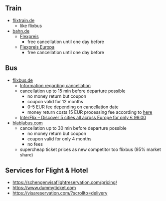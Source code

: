 ## Train
- [flixtrain.de](www.flixtrain.de)
  - like flixbus
- [bahn.de](www.bahn.de)
  - [Flexpreis](https://www.bahn.de/p/view/angebot/flexpreis.shtml)
    - free cancellation until one day before
  - [Flexpreis Europa](https://www.bahn.de/p/view/angebot/flexpreis-international) 
    - free cancellation until one day before

## Bus
- [flixbus.de](www.flixbus.de)
  - [Information regarding cancellation](https://www.flixbus.de/service/stornieren-und-umbuchen)
  - cancellation up to 15 min before departure possible
    - no money return but coupon
    - coupon valid for 12 months
    - 0-5 EUR fee depending on cancellation date
    - money return costs 15 EUR processing fee according to [here](https://www.giga.de/ratgeber/specials/flixbus-stornieren-ganz-einfach-problemlos-das-ticket-stornieren/)
  - [InterFlix – Discover 5 cities all across Europe for only € 99.00](https://interflix.flixbus.com)
- [blablabus.com](https://de.blablabus.com)
  - cancellation up to 30 min before departure possible
    - no money return but coupon
    - coupon valid for only 4 months
    - no fees
  - supercheap ticket prices as new competitor too flixbus (95% market share)

## Services for Flight & Hotel
- https://schengenvisaflightreservation.com/pricing/
- https://www.dummyticket.com
- https://visareservation.com/?scrollto=delivery
